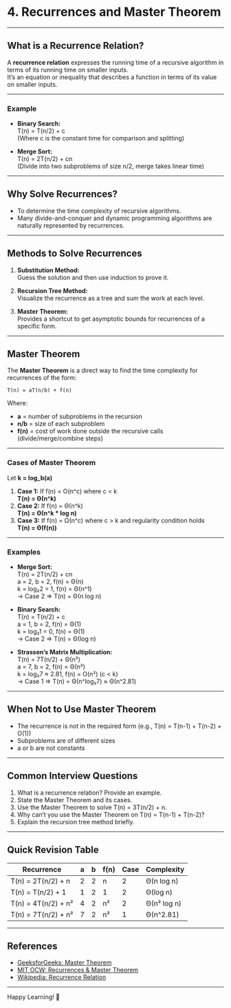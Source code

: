 # 4. Recurrences and Master Theorem

---

## What is a Recurrence Relation?

A **recurrence relation** expresses the running time of a recursive algorithm in terms of its running time on smaller inputs.  
It’s an equation or inequality that describes a function in terms of its value on smaller inputs.

---

### Example

- **Binary Search:**  
  T(n) = T(n/2) + c  
  (Where c is the constant time for comparison and splitting)

- **Merge Sort:**  
  T(n) = 2T(n/2) + cn  
  (Divide into two subproblems of size n/2, merge takes linear time)

---

## Why Solve Recurrences?

- To determine the time complexity of recursive algorithms.
- Many divide-and-conquer and dynamic programming algorithms are naturally represented by recurrences.

---

## Methods to Solve Recurrences

1. **Substitution Method:**  
   Guess the solution and then use induction to prove it.

2. **Recursion Tree Method:**  
   Visualize the recurrence as a tree and sum the work at each level.

3. **Master Theorem:**  
   Provides a shortcut to get asymptotic bounds for recurrences of a specific form.

---

## Master Theorem

The **Master Theorem** is a direct way to find the time complexity for recurrences of the form:

```
T(n) = aT(n/b) + f(n)
```
Where:  
- **a** = number of subproblems in the recursion  
- **n/b** = size of each subproblem  
- **f(n)** = cost of work done outside the recursive calls (divide/merge/combine steps)

---

### Cases of Master Theorem

Let **k = log_b(a)**

1. **Case 1:** If f(n) = O(n^c) where c < k  
   **T(n) = Θ(n^k)**
2. **Case 2:** If f(n) = Θ(n^k)  
   **T(n) = Θ(n^k * log n)**
3. **Case 3:** If f(n) = Ω(n^c) where c > k and regularity condition holds  
   **T(n) = Θ(f(n))**

---

### Examples

- **Merge Sort:**  
  T(n) = 2T(n/2) + cn  
  a = 2, b = 2, f(n) = Θ(n)  
  k = log₂2 = 1, f(n) = Θ(n^1)  
  → Case 2 ⇒ T(n) = Θ(n log n)

- **Binary Search:**  
  T(n) = T(n/2) + c  
  a = 1, b = 2, f(n) = Θ(1)  
  k = log₂1 = 0, f(n) = Θ(1)  
  → Case 2 ⇒ T(n) = Θ(log n)

- **Strassen’s Matrix Multiplication:**  
  T(n) = 7T(n/2) + Θ(n²)  
  a = 7, b = 2, f(n) = Θ(n²)  
  k = log₂7 ≈ 2.81, f(n) = O(n²) (c < k)  
  → Case 1 ⇒ T(n) = Θ(n^log₂7) ≈ Θ(n^2.81)

---

## When Not to Use Master Theorem

- The recurrence is not in the required form (e.g., T(n) = T(n-1) + T(n-2) + O(1))
- Subproblems are of different sizes
- a or b are not constants

---

## Common Interview Questions

1. What is a recurrence relation? Provide an example.
2. State the Master Theorem and its cases.
3. Use the Master Theorem to solve T(n) = 3T(n/2) + n.
4. Why can’t you use the Master Theorem on T(n) = T(n-1) + T(n-2)?
5. Explain the recursion tree method briefly.

---

## Quick Revision Table

| Recurrence                         | a | b | f(n)      | Case | Complexity         |
|-------------------------------------|---|---|-----------|------|--------------------|
| T(n) = 2T(n/2) + n                 | 2 | 2 | n         | 2    | Θ(n log n)         |
| T(n) = T(n/2) + 1                  | 1 | 2 | 1         | 2    | Θ(log n)           |
| T(n) = 4T(n/2) + n²                | 4 | 2 | n²        | 2    | Θ(n² log n)        |
| T(n) = 7T(n/2) + n²                | 7 | 2 | n²        | 1    | Θ(n^2.81)          |

---

## References

- [GeeksforGeeks: Master Theorem](https://www.geeksforgeeks.org/analysis-algorithms-set-4-master-method-solving-recurrences/)
- [MIT OCW: Recurrences & Master Theorem](https://ocw.mit.edu/courses/6-006-introduction-to-algorithms-fall-2011/resources/lecture-2-models-of-computation/)
- [Wikipedia: Recurrence Relation](https://en.wikipedia.org/wiki/Recurrence_relation)

---

Happy Learning! 🚀
